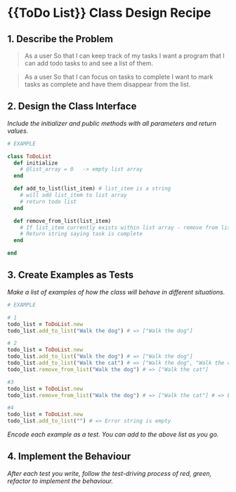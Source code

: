 # {{ToDo List}} Class Design Recipe

## 1. Describe the Problem

> As a user
> So that I can keep track of my tasks
> I want a program that I can add todo tasks to and see a list of them.

> As a user
> So that I can focus on tasks to complete
> I want to mark tasks as complete and have them disappear from the list.

## 2. Design the Class Interface

_Include the initializer and public methods with all parameters and return values._

```ruby
# EXAMPLE

class ToDoList
  def initialize
    # @list_array = 0   -> empty list array
  end

  def add_to_list(list_item) # list_item is a string
    # will add list_item to list array
    # return todo list
  end

  def remove_from_list(list_item)
    # If list_item currently exists within list array - remove from list
    # Return string saying task is complete
  end

end
```

## 3. Create Examples as Tests

_Make a list of examples of how the class will behave in different situations._

```ruby
# EXAMPLE

# 1
todo_list = ToDoList.new
todo_list.add_to_list("Walk the dog") # => ["Walk the dog"]

# 2
todo_list = ToDoList.new
todo_list.add_to_list("Walk the dog") # => ["Walk the dog"]
todo_list.add_to_list("Walk the cat") # => ["Walk the dog", "Walk the cat"]
todo_list.remove_from_list("Walk the dog") # => ["Walk the cat"]

#3
todo_list = ToDoList.new
todo_list.remove_from_list("Walk the dog") # => ["Walk the cat"] # => ERROR - No list items to remove

#4
todo_list = ToDoList.new
todo_list.add_to_list("") # => Error string is empty
```

_Encode each example as a test. You can add to the above list as you go._

## 4. Implement the Behaviour

_After each test you write, follow the test-driving process of red, green, refactor to implement the behaviour._

